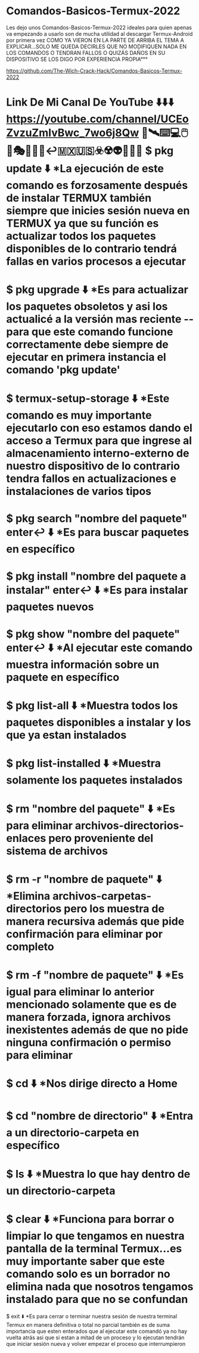 # Comandos-Basicos-Termux-2022
Les dejo unos Comandos-Basicos-Termux-2022 ideales para quien apenas va empezando a usarlo son de mucha utilidad al descargar Termux-Android por primera vez
COMO YA VIERON EN LA PARTE DE ARRIBA EL TEMA A EXPLICAR...SOLO ME QUEDA DECIRLES QUE NO MODIFIQUEN NADA EN LOS COMANDOS O TENDRAN FALLOS O QUIZÁS DAÑOS EN SU DISPOSITIVO SE LOS DIGO POR EXPERIENCIA PROPIA°°°

https://github.com/The-Wich-Crack-Hack/Comandos-Basicos-Termux-2022

Link De Mi Canal De YouTube ⬇️⬇️⬇️
https://youtube.com/channel/UCEoZvzuZmIvBwc_7wo6j8Qw
📡🛰️⌨️💻🖱️📱🎭👾🦠🌐↩️🇲🇽🇺🇸☣️☢️👽💪✅😎
$ pkg update
⬇️
*La ejecución de este comando es forzosamente después de instalar TERMUX también siempre que inicies sesión nueva en TERMUX ya que su función es actualizar todos los paquetes disponibles de lo contrario tendrá fallas en varios procesos a ejecutar
===========================================
$ pkg upgrade 
⬇️
*Es para actualizar los paquetes obsoletos y asi los actualicé a la versión mas reciente --para que este comando funcione correctamente debe siempre de ejecutar en primera instancia el comando 'pkg update' 
===========================================
$ termux-setup-storage 
⬇️
*Este comando es muy importante ejecutarlo con eso estamos dando el acceso a Termux para que ingrese al almacenamiento interno-externo de nuestro dispositivo de lo contrario tendra fallos en actualizaciones e instalaciones de varios tipos
===========================================
$ pkg search "nombre del paquete" enter↩️
⬇️
*Es para buscar paquetes en específico
===========================================
$ pkg install "nombre del paquete a instalar" enter↩️
⬇️
*Es para instalar paquetes nuevos
===========================================
$ pkg show "nombre del paquete" enter↩️
⬇️
*Al ejecutar este comando muestra información sobre un paquete en específico
===========================================
$ pkg list-all 
⬇️
*Muestra todos los paquetes disponibles a instalar y los que ya estan instalados
===========================================
$ pkg list-installed
⬇️
*Muestra solamente los paquetes instalados 
===========================================
$ rm "nombre del paquete"
⬇️
*Es para eliminar archivos-directorios-enlaces pero proveniente del sistema de archivos 
===========================================
$ rm -r "nombre de paquete"
⬇️
*Elimina archivos-carpetas-directorios pero los muestra de manera recursiva además que pide confirmación para eliminar por completo
===========================================
$ rm -f "nombre de paquete"
⬇️
*Es igual para eliminar lo anterior mencionado solamente que es de manera forzada, ignora archivos inexistentes además de que no pide ninguna confirmación o permiso para eliminar
===========================================
$ cd
⬇️
*Nos dirige directo a Home 
===========================================
$ cd "nombre de directorio"
⬇️
*Entra a un directorio-carpeta en específico
===========================================
$ ls
⬇️
*Muestra lo que hay dentro de un directorio-carpeta
===========================================
$ clear 
⬇️
*Funciona para borrar o limpiar lo que tengamos en nuestra pantalla de la terminal Termux...es muy importante saber que este comando solo es un borrador no elimina nada que nosotros tengamos instalado para que no se confundan 
===========================================
$ exit 
⬇️
*Es para cerrar o terminar nuestra sesión de nuestra terminal Termux en manera definitiva o total no parcial también es de suma importancia que esten enterados que al ejecutar este comandó ya no hay vuelta atrás asi que si estan a mitad de un proceso y lo ejecutan tendrán que iniciar sesión nueva y volver empezar el proceso que interrumpieron
